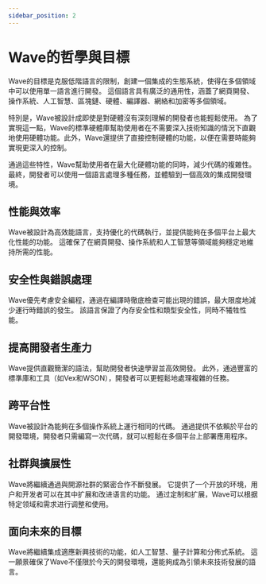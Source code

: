 ```yaml
---
sidebar_position: 2
---
```


# Wave的哲學與目標
Wave的目標是克服低階語言的限制，創建一個集成的生態系統，使得在多個領域中可以使用單一語言進行開發。
這個語言具有廣泛的通用性，涵蓋了網頁開發、操作系統、人工智慧、區塊鏈、硬體、編譯器、網絡和加密等多個領域。

特別是，Wave被設計成即使是對硬體沒有深刻理解的開發者也能輕鬆使用。
為了實現這一點，Wave的標準硬體庫幫助使用者在不需要深入技術知識的情況下直觀地使用硬體功能。此外，Wave還提供了直接控制硬體的功能，以便在需要時能夠實現更深入的控制。

通過這些特性，Wave幫助使用者在最大化硬體功能的同時，減少代碼的複雜性。
最終，開發者可以使用一個語言處理多種任務，並體驗到一個高效的集成開發環境。

## 性能與效率
Wave被設計為高效能語言，支持優化的代碼執行，並提供能夠在多個平台上最大化性能的功能。
這確保了在網頁開發、操作系統和人工智慧等領域能夠穩定地維持所需的性能。

## 安全性與錯誤處理
Wave優先考慮安全編程，通過在編譯時徹底檢查可能出現的錯誤，最大限度地減少運行時錯誤的發生。
該語言保證了內存安全性和類型安全性，同時不犧牲性能。

## 提高開發者生產力
Wave提供直觀簡潔的語法，幫助開發者快速學習並高效開發。
此外，通過豐富的標準庫和工具（如Vex和WSON），開發者可以更輕鬆地處理複雜的任務。

## 跨平台性
Wave被設計為能夠在多個操作系統上運行相同的代碼。
通過提供不依賴於平台的開發環境，開發者只需編寫一次代碼，就可以輕鬆在多個平台上部署應用程序。

## 社群與擴展性
Wave將繼續通過與開源社群的緊密合作不斷發展。
它提供了一个开放的环境，用户和开发者可以在其中扩展和改进语言的功能。
通过定制和扩展，Wave可以根据特定领域和需求进行调整和使用。

## 面向未來的目標
Wave將繼續集成適應新興技術的功能，如人工智慧、量子計算和分佈式系統。
這一願景確保了Wave不僅限於今天的開發環境，還能夠成為引領未來技術發展的語言。